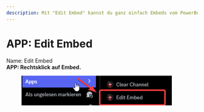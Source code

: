 ```yaml
---
description: Mit "Edit Embed" kannst du ganz einfach Embeds vom PowerBot bearbeiten.
---
```


# APP: Edit Embed

Name: Edit Embed\
**APP: Rechtsklick auf Embed.**

<figure><img src="../../.gitbook/assets/Edit_Embed.png" alt=""><figcaption></figcaption></figure>

